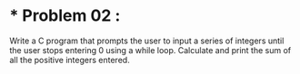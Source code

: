 # * Problem 02 :

Write a C program that prompts the user to input a series of integers until the user stops entering 0 using a while loop. Calculate and print the sum of all the positive integers entered.
